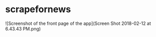 # scrapefornews

![Screenshot of the front page of the app](Screen Shot 2018-02-12 at 6.43.43 PM.png)
